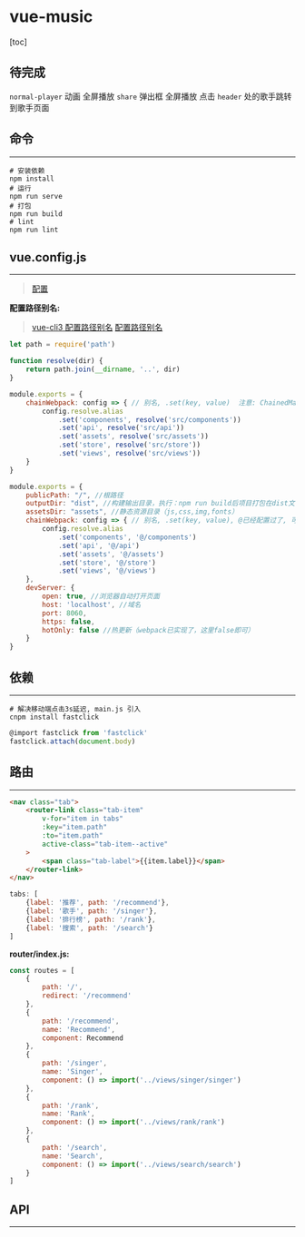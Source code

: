 # vue-music

[toc]

## 待完成

`normal-player` 动画
全屏播放 `share` 弹出框
全屏播放 点击 `header` 处的歌手跳转到歌手页面

## 命令

---

```shell
# 安装依赖
npm install
# 运行
npm run serve
# 打包
npm run build
# lint
npm run lint
```

## vue.config.js

---

> [配置](https://cli.vuejs.org/config/)

**配置路径别名:**

> [vue-cli3 配置路径别名](https://segmentfault.com/a/1190000016135314)
[配置路径别名](https://segmentfault.com/q/1010000013261283)

```js
let path = require('path')

function resolve(dir) {
    return path.join(__dirname, '..', dir)
}

module.exports = {
    chainWebpack: config => { // 别名, .set(key, value)  注意: ChainedMap不可用
        config.resolve.alias
            .set('components', resolve('src/components'))
            .set('api', resolve('src/api'))
            .set('assets', resolve('src/assets'))
            .set('store', resolve('src/store'))
            .set('views', resolve('src/views'))
    }
}
```

```js
module.exports = {
    publicPath: "/", //根路径
    outputDir: "dist", //构建输出目录，执行：npm run build后项目打包在dist文件下
    assetsDir: "assets", //静态资源目录（js,css,img,fonts）
    chainWebpack: config => { // 别名, .set(key, value), @已经配置过了, 可以直接拿来用
        config.resolve.alias
            .set('components', '@/components')
            .set('api', '@/api')
            .set('assets', '@/assets')
            .set('store', '@/store')
            .set('views', '@/views')
    },
    devServer: {
        open: true, //浏览器自动打开页面
        host: 'localhost', //域名
        port: 8060,
        https: false,
        hotOnly: false //热更新（webpack已实现了，这里false即可）
    }
}
```

## 依赖

---

```shell
# 解决移动端点击3s延迟, main.js 引入
cnpm install fastclick
```

```js
@import fastclick from 'fastclick'
fastclick.attach(document.body)
```

## 路由

---

```html
<nav class="tab">
    <router-link class="tab-item"
        v-for="item in tabs"
        :key="item.path"
        :to="item.path"
        active-class="tab-item--active"
    >
        <span class="tab-label">{{item.label}}</span>
    </router-link>
</nav>
```

```js
tabs: [
    {label: '推荐', path: '/recommend'},
    {label: '歌手', path: '/singer'},
    {label: '排行榜', path: '/rank'},
    {label: '搜索', path: '/search'}
]
```

**router/index.js:**

```js
const routes = [
    {
        path: '/',
        redirect: '/recommend'
    },
    {
        path: '/recommend',
        name: 'Recommend',
        component: Recommend
    },
    {
        path: '/singer',
        name: 'Singer',
        component: () => import('../views/singer/singer')
    },
    {
        path: '/rank',
        name: 'Rank',
        component: () => import('../views/rank/rank')
    },
    {
        path: '/search',
        name: 'Search',
        component: () => import('../views/search/search')
    }
]
```

## API

---


